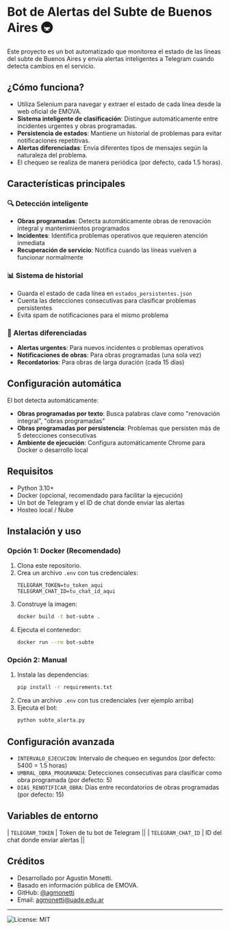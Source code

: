 # Bot de Alertas del Subte de Buenos Aires 🚇

Este proyecto es un bot automatizado que monitorea el estado de las líneas del subte de Buenos Aires y envía alertas inteligentes a Telegram cuando detecta cambios en el servicio.

## ¿Cómo funciona?

- Utiliza Selenium para navegar y extraer el estado de cada línea desde la web oficial de EMOVA.
- **Sistema inteligente de clasificación**: Distingue automáticamente entre incidentes urgentes y obras programadas.
- **Persistencia de estados**: Mantiene un historial de problemas para evitar notificaciones repetitivas.
- **Alertas diferenciadas**: Envía diferentes tipos de mensajes según la naturaleza del problema.
- El chequeo se realiza de manera periódica (por defecto, cada 1.5 horas).

## Características principales

### 🔍 Detección inteligente
- **Obras programadas**: Detecta automáticamente obras de renovación integral y mantenimientos programados
- **Incidentes**: Identifica problemas operativos que requieren atención inmediata
- **Recuperación de servicio**: Notifica cuando las líneas vuelven a funcionar normalmente

### 📊 Sistema de historial
- Guarda el estado de cada línea en `estados_persistentes.json`
- Cuenta las detecciones consecutivas para clasificar problemas persistentes
- Evita spam de notificaciones para el mismo problema

### 🔔 Alertas diferenciadas
- **Alertas urgentes**: Para nuevos incidentes o problemas operativos
- **Notificaciones de obras**: Para obras programadas (una sola vez)
- **Recordatorios**: Para obras de larga duración (cada 15 días)

## Configuración automática

El bot detecta automáticamente:
- **Obras programadas por texto**: Busca palabras clave como "renovación integral", "obras programadas"
- **Obras programadas por persistencia**: Problemas que persisten más de 5 detecciones consecutivas
- **Ambiente de ejecución**: Configura automáticamente Chrome para Docker o desarrollo local

## Requisitos

- Python 3.10+
- Docker (opcional, recomendado para facilitar la ejecución)
- Un bot de Telegram y el ID de chat donde enviar las alertas
- Hosteo local / Nube

## Instalación y uso

### Opción 1: Docker (Recomendado)

1. Clona este repositorio.
2. Crea un archivo `.env` con tus credenciales:
   ```env
   TELEGRAM_TOKEN=tu_token_aqui
   TELEGRAM_CHAT_ID=tu_chat_id_aqui
   ```
3. Construye la imagen:
   ```sh
   docker build -t bot-subte .
   ```
4. Ejecuta el contenedor:
   ```sh
   docker run --rm bot-subte
   ```

### Opción 2: Manual

1. Instala las dependencias:
   ```sh
   pip install -r requirements.txt
   ```
2. Crea un archivo `.env` con tus credenciales (ver ejemplo arriba)
3. Ejecuta el bot:
   ```sh
   python subte_alerta.py
   ```

## Configuración avanzada

- `INTERVALO_EJECUCION`: Intervalo de chequeo en segundos (por defecto: 5400 = 1.5 horas)
- `UMBRAL_OBRA_PROGRAMADA`: Detecciones consecutivas para clasificar como obra programada (por defecto: 5)
- `DIAS_RENOTIFICAR_OBRA`: Días entre recordatorios de obras programadas (por defecto: 15)

## Variables de entorno

| `TELEGRAM_TOKEN` | Token de tu bot de Telegram ||
| `TELEGRAM_CHAT_ID` | ID del chat donde enviar alertas ||



## Créditos

- Desarrollado por Agustin Monetti.
- Basado en información pública de EMOVA.
- GitHub: [@agmonetti](https://github.com/agmonetti)
- Email: agmonetti@uade.edu.ar

---

![License: MIT](https://img.shields.io/badge/License-MIT-yellow.svg)